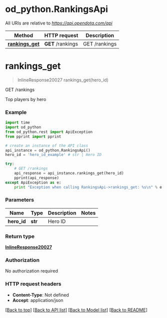 # od_python.RankingsApi

All URIs are relative to *https://api.opendota.com/api*

Method | HTTP request | Description
------------- | ------------- | -------------
[**rankings_get**](RankingsApi.md#rankings_get) | **GET** /rankings | GET /rankings


# **rankings_get**
> InlineResponse20027 rankings_get(hero_id)

GET /rankings

Top players by hero

### Example 
```python
import time
import od_python
from od_python.rest import ApiException
from pprint import pprint

# create an instance of the API class
api_instance = od_python.RankingsApi()
hero_id = 'hero_id_example' # str | Hero ID

try: 
    # GET /rankings
    api_response = api_instance.rankings_get(hero_id)
    pprint(api_response)
except ApiException as e:
    print "Exception when calling RankingsApi->rankings_get: %s\n" % e
```

### Parameters

Name | Type | Description  | Notes
------------- | ------------- | ------------- | -------------
 **hero_id** | **str**| Hero ID | 

### Return type

[**InlineResponse20027**](InlineResponse20027.md)

### Authorization

No authorization required

### HTTP request headers

 - **Content-Type**: Not defined
 - **Accept**: application/json

[[Back to top]](#) [[Back to API list]](../README.md#documentation-for-api-endpoints) [[Back to Model list]](../README.md#documentation-for-models) [[Back to README]](../README.md)

